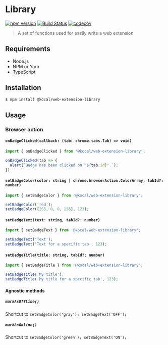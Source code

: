 Library
=======

[![npm version](https://badge.fury.io/js/%40kocal%2Fweb-extension-library.svg)](https://badge.fury.io/js/%40kocal%2Fweb-extension-library)
[![Build Status](https://travis-ci.com/Kocal-Web-Extensions/library.svg?branch=master)](https://travis-ci.com/Kocal-Web-Extensions/library)
[![codecov](https://codecov.io/gh/Kocal-Web-Extensions/library/branch/master/graph/badge.svg)](https://codecov.io/gh/Kocal-Web-Extensions/library)

> A set of functions used for easily write a web extension

Requirements
------------

- Node.js
- NPM or Yarn
- TypeScript

Installation
------------

```bash
$ npm install @kocal/web-extension-library
```

Usage
-----

### Browser action

#### `onBadgeClicked(callback: (tab: chrome.tabs.Tab) => void)`

```typescript
import { onBadgeClicked } from '@kocal/web-extension-library';

onBadgeClicked(tab => {
  alert(`Badge has been clicked on "${tab.id}".`); 
})
```

#### `setBadgeColor(color: string | chrome.browserAction.ColorArray, tabId?: number)`

```typescript
import { setBadgeColor } from '@kocal/web-extension-library';

setBadgeColor('red');
setBadgeColor([255, 0, 0, 255], 123);
```

#### `setBadgeText(text: string, tabId?: number)`

```typescript
import { setBadgeText } from '@kocal/web-extension-library';

setBadgeText('Text');
setBadgeText('Text for a specific tab', 123);
```

#### `setBadgeTitle(title: string, tabId?: number)`

```typescript
import { setBadgeTitle } from '@kocal/web-extension-library';

setBadgeTitle('My title');
setBadgeTitle('My title for a specific tab', 123);
```

#### Agnostic methods

##### `markAsOffline()`

Shortcut to `setBadgeColor('gray'); setBadgeText('OFF');`

##### `markAsOnline()`

Shortcut to `setBadgeColor('green'); setBadgeText('ON');`
